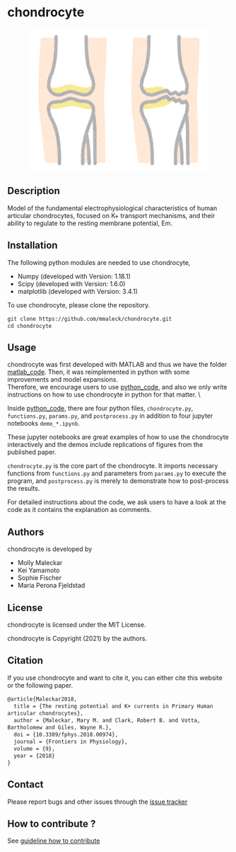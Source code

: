 # chondrocyte

<p align="center">
  <img src="https://github.com/mmaleck/chondrocyte/blob/master/docs/body_nankotsu.png" width="200">
  <img src="https://github.com/mmaleck/chondrocyte/blob/master/docs/body_nankotsu_suriheri.png" width="200">
</p>

## Description
Model of the fundamental electrophysiological characteristics of human articular chondrocytes, focused on K+ transport mechanisms, and their ability to regulate to the resting membrane potential, Em.

## Installation

The following python modules are needed to use chondrocyte, 

* Numpy (developed with Version: 1.18.1)
* Scipy (developed with Version: 1.6.0)
* matplotlib (developed with Version: 3.4.1)

To use chondrocyte, please clone the repository.

```
git clone https://github.com/mmaleck/chondrocyte.git
cd chondrocyte
```

## Usage

chondrocyte was first developed with MATLAB and thus we have the folder [matlab_code](matlab_code). Then, it was reimplemented in python with some improvements and model expansions. \
Therefore, we encourage users to use [python_code](python_code), and also we only write instructions on how to use chondrocyte in python for that matter. \

Inside [python_code](python_code), there are four python files, `chondrocyte.py`, `functions.py`, `params.py`, and `postprocess.py` in addition to four jupyter notebooks `demo_*.ipynb`. 

These jupyter notebooks are great examples of how to use the chondrocyte interactively and the demos include replications of figures from the published paper. 

`chondrocyte.py` is the core part of the chondrocyte. It imports necessary functions from `functions.py` and parameters from `params.py` to execute the program, and `postprocess.py` is merely to demonstrate how to post-process the results. 

For detailed instructions about the code, we ask users to have a look at the code as it contains the explanation as comments.

## Authors
chondrocyte is developed by

  * Molly Maleckar 
  * Kei Yamamoto 
  * Sophie Fischer 
  * Maria Perona Fjeldstad 

## License

chondrocyte is licensed under the MIT License.

chondrocyte is Copyright (2021) by the authors.

## Citation

If you use chondrocyte and want to cite it, you can either cite this website or the following paper.

```
@article{Maleckar2018,
  title = {The resting potential and K+ currents in Primary Human articular chondrocytes},
  author = {Maleckar, Mary M. and Clark, Robert B. and Votta, Bartholomew and Giles, Wayne R.},
  doi = {10.3389/fphys.2018.00974},
  journal = {Frontiers in Physiology},
  volume = {9},
  year = {2018}
}
```

## Contact

Please report bugs and other issues through the [issue tracker](https://github.com/mmaleck/chondrocyte/issues)

## How to contribute ?

See [guideline how to contribute](docs/CONTRIBUTING.md)



